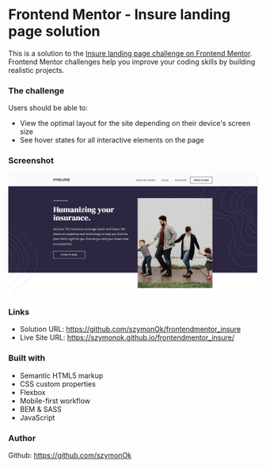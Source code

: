 # Frontend Mentor - Insure landing page solution

This is a solution to the [Insure landing page challenge on Frontend Mentor](https://www.frontendmentor.io/challenges/insure-landing-page-uTU68JV8). Frontend Mentor challenges help you improve your coding skills by building realistic projects.

### The challenge

Users should be able to:

- View the optimal layout for the site depending on their device's screen size
- See hover states for all interactive elements on the page

### Screenshot

![](./screenshot.png)

### Links

- Solution URL: https://github.com/szymonOk/frontendmentor_insure
- Live Site URL: https://szymonok.github.io/frontendmentor_insure/

### Built with

- Semantic HTML5 markup
- CSS custom properties
- Flexbox
- Mobile-first workflow
- BEM & SASS
- JavaScript

### Author

Github: https://github.com/szymonOk
